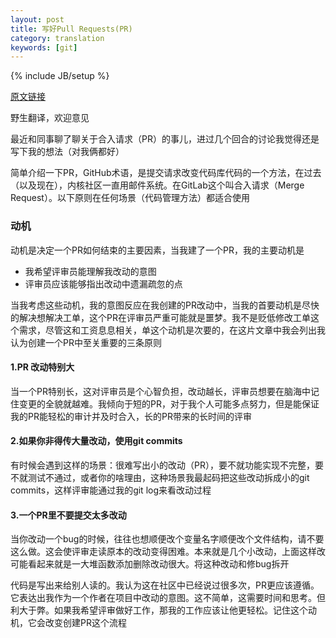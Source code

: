 ```yaml
---
layout: post
title: 写好Pull Requests(PR)
category: translation
keywords: [git]
---
```

{% include JB/setup %}


[原文链接](http://satran.in/2018/12/10/On_Writing_Pull_Requests_Well.html) 

野生翻译，欢迎意见



最近和同事聊了聊关于合入请求（PR）的事儿，进过几个回合的讨论我觉得还是写下我的想法（对我俩都好）

简单介绍一下PR，GitHub术语，是提交请求改变代码库代码的一个方法，在过去（以及现在），内核社区一直用邮件系统。在GitLab这个叫合入请求（Merge Request）。以下原则在任何场景（代码管理方法）都适合使用



### 动机

动机是决定一个PR如何结束的主要因素，当我建了一个PR，我的主要动机是

- 我希望评审员能理解我改动的意图
- 评审员应该能够指出改动中遗漏疏忽的点

当我考虑这些动机，我的意图反应在我创建的PR改动中，当我的首要动机是尽快的解决想解决工单，这个PR在评审员严重可能就是噩梦。我不是贬低修改工单这个需求，尽管这和工资息息相关，单这个动机是次要的，在这片文章中我会列出我认为创建一个PR中至关重要的三条原则



#### 1.PR 改动特别大

当一个PR特别长，这对评审员是个心智负担，改动越长，评审员想要在脑海中记住变更的全貌就越难。我倾向于短的PR，对于我个人可能多点努力，但是能保证我的PR能轻松的审计并及时合入，长的PR带来的长时间的评审



#### 2.如果你非得传大量改动，使用git commits

有时候会遇到这样的场景：很难写出小的改动（PR），要不就功能实现不完整，要不就测试不通过，或者你的啥理由，这种场景我最起码把这些改动拆成小的git commits，这样评审能通过我的git log来看改动过程



#### 3.一个PR里不要提交太多改动

当你改动一个bug的时候，往往也想顺便改个变量名字顺便改个文件结构，请不要这么做。这会使评审走读原本的改动变得困难。本来就是几个小改动，上面这样改可能看起来就是一大堆函数添加删除改动很大。将这种改动和修bug拆开

代码是写出来给别人读的。我认为这在社区中已经说过很多次，PR更应该遵循。它表达出我作为一个作者在项目中改动的意图。这不简单，这需要时间和思考。但利大于弊。如果我希望评审做好工作，那我的工作应该让他更轻松。记住这个动机，它会改变创建PR这个流程